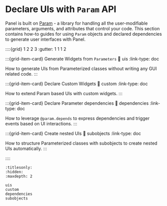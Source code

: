 # Declare UIs with `Param` API

Panel is built on [Param](https://param.holoviz.org) - a library for handling all the user-modifiable parameters, arguments, and attributes that control your code. This section contains how-to guides for using `Param` objects and declared dependencies to generate user interfaces with Panel.

::::{grid} 1 2 2 3
:gutter: 1 1 1 2

:::{grid-item-card} Generate Widgets from `Parameters`
:link: uis
:link-type: doc

How to generate UIs from Parameterized classes without writing any GUI related code.
:::

:::{grid-item-card} Declare Custom Widgets
:link: custom
:link-type: doc

How to extend Param based UIs with custom widgets.
:::

:::{grid-item-card} Declare Parameter dependencies
:link: dependencies
:link-type: doc

How to leverage `@param.depends` to express dependencies and trigger events based on UI interactions.
:::

:::{grid-item-card} Create nested UIs
:link: subobjects
:link-type: doc

How to structure Parameterized classes with subobjects to create nested UIs automatically.
:::

::::


```{toctree}
:titlesonly:
:hidden:
:maxdepth: 2

uis
custom
dependencies
subobjects
```
